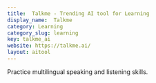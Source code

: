 ```yaml
---
title:  Talkme - Trending AI tool for Learning
display_name:  Talkme
category: Learning
category_slug: learning
key: talkme_ai
website: https://talkme.ai/
layout: aitool
---
```


Practice multilingual speaking and listening skills.
